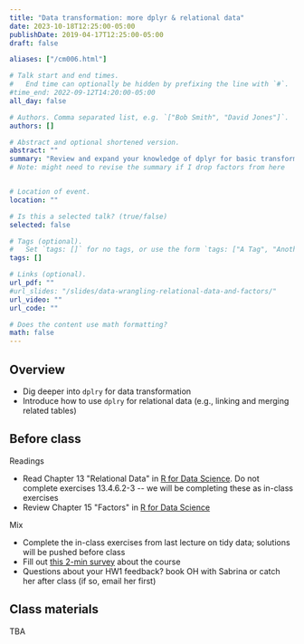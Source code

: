```yaml
---
title: "Data transformation: more dplyr & relational data"
date: 2023-10-18T12:25:00-05:00
publishDate: 2019-04-17T12:25:00-05:00
draft: false

aliases: ["/cm006.html"]

# Talk start and end times.
#   End time can optionally be hidden by prefixing the line with `#`.
#time_end: 2022-09-12T14:20:00-05:00
all_day: false

# Authors. Comma separated list, e.g. `["Bob Smith", "David Jones"]`.
authors: []

# Abstract and optional shortened version.
abstract: ""
summary: "Review and expand your knowledge of dplyr for basic transformations and introduce how to use dplyr for relational data."
# Note: might need to revise the summary if I drop factors from here


# Location of event.
location: ""

# Is this a selected talk? (true/false)
selected: false

# Tags (optional).
#   Set `tags: []` for no tags, or use the form `tags: ["A Tag", "Another Tag"]` for one or more tags.
tags: []

# Links (optional).
url_pdf: ""
#url_slides: "/slides/data-wrangling-relational-data-and-factors/"
url_video: ""
url_code: ""

# Does the content use math formatting?
math: false
---
```




## Overview

* Dig deeper into `dplry` for data transformation
* Introduce how to use `dplry` for relational data (e.g., linking and merging related tables)


## Before class

Readings
* Read Chapter 13 "Relational Data" in [R for Data Science](http://r4ds.had.co.nz/). Do not complete exercises 13.4.6.2-3 -- we will be completing these as in-class exercises
* Review Chapter 15 "Factors" in [R for Data Science](http://r4ds.had.co.nz/)

Mix
* Complete the in-class exercises from last lecture on tidy data; solutions will be pushed before class
* Fill out [this 2-min survey](https://docs.google.com/forms/d/e/1FAIpQLSdymbNtgrQFHgMzqPjxcpIjYqPSFvNBPohQnjtkr4GvFjRFBg/viewform) about the course 
* Questions about your HW1 feedback? book OH with Sabrina or catch her after class (if so, email her first)

## Class materials

TBA

<!--
* [Practice using relational data](/notes/relational-data-exercise/)


* [Relational data: a quick review](/notes/relational-data/)
* [Practice using relational data](/notes/relational-data-exercise/)
* [Practice transforming and visualizing factors](/notes/factors-exercise/)

## What you need to do after class

* Keep working on homework 3
* Review lectures and readings

<!--
* [Complete the wrangling and visualizing data homework](/homework/wrangle-data/)
-->
